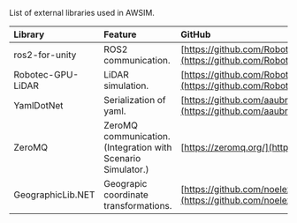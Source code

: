 List of external libraries used in AWSIM.

|Library|Feature|GitHub|
|:--|:--|:--|
|ros2-for-unity|ROS2 communication.|[https://github.com/RobotecAI/ros2-for-unity](https://github.com/RobotecAI/ros2-for-unity)|
|Robotec-GPU-LiDAR|LiDAR simulation.|[https://github.com/RobotecAI/RobotecGPULidar](https://github.com/RobotecAI/RobotecGPULidar)|
|YamlDotNet|Serialization of yaml.|[https://github.com/aaubry/YamlDotNet](https://github.com/aaubry/YamlDotNet)|
|ZeroMQ|ZeroMQ communication. (Integration with Scenario Simulator.)|[https://zeromq.org/](https://zeromq.org/)|
|GeographicLib.NET|Geograpic coordinate transformations.|[https://github.com/noelex/GeographicLib.NET](https://github.com/noelex/GeographicLib.NET)|